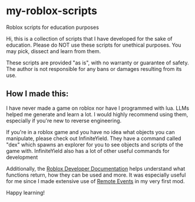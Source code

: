 # my-roblox-scripts
Roblox scripts for education purposes

Hi, this is a collection of scripts that I have developed for the sake of education. Please do NOT use these scripts for unethical purposes.
You may pick, dissect and learn from them.

These scripts are provided "as is", with no warranty or guarantee of safety.
The author is not responsible for any bans or damages resulting from its use.

## How I made this:

I have never made a game on roblox nor have I programmed with lua. LLMs helped me generate and learn a lot.
I would highly recommend using them, especially if you're new to reverse engineering.

If you're in a roblox game and you have no idea what objects you can manipulate, please check out InfiniteYield.
They have a command called "dex" which spawns an explorer for you to see objects and scripts of the game with.
InfiniteYield also has a lot of other useful commands for development

Additionally, the [Roblox Developer Documentation](https://create.roblox.com/docs/scripting) helps understand what functions return,
how they can be used and more. It was especially useful for me since I made extensive use of [Remote Events](https://create.roblox.com/docs/scripting/events/remote#remote-events)
in my very first mod.

Happy learning!
